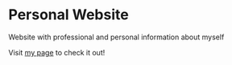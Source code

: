 # Personal Website

Website with professional and personal information about myself

Visit [my page](https://davidisrawi.me/) to check it out!
